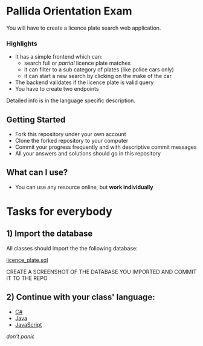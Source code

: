 # Pallida Orientation Exam

You will have to create a licence plate search web application. 

### Highlights
 - It has a simple frontend which can:
     - search full or *partial* licence plate matches
     - it can filter to a sub category of plates (like police cars only)
     - it can start a new search by clicking on the make of the car
 - The backend validates if the licence plate is valid query
 - You have to create two endpoints

Detailed info is in the language specific description.

## Getting Started
 - Fork this repository under your own account
 - Clone the forked repository to your computer
 - Commit your progress frequently and with descriptive commit messages
 - All your answers and solutions should go in this repository

## What can I use?
- You can use any resource online, but **work individually**

# Tasks for everybody

## 1) Import the database

All classes should import the the following database:

[licence_plate.sql](data/licence_plates.sql)

CREATE A SCREENSHOT OF THE DATABASE YOU IMPORTED AND COMMIT IT TO THE REPO

## 2) Continue with your class' language:

 - [C#](cs.md)
 - [Java](java.md)
 - [JavaScript](javascript.md)

*don't panic*